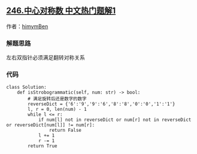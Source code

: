 ## [246.中心对称数 中文热门题解1](https://leetcode.cn/problems/strobogrammatic-number/solutions/100000/python-shuang-zhi-zhen-mo-ni-by-himymben-satv)

作者：[himymBen](https://leetcode.cn/u/himymBen)

### 解题思路
左右双指针必须满足翻转对称关系

### 代码

```python3
class Solution:
    def isStrobogrammatic(self, num: str) -> bool:
        # 满足旋转后还是数字的数字
        reverseDict = {'6':'9','9':'6','8':'8','0':'0','1':'1'}
        l, r = 0, len(num) - 1
        while l <= r:
            if num[l] not in reverseDict or num[r] not in reverseDict or reverseDict[num[l]] != num[r]:
                return False
            l += 1
            r -= 1
        return True

```